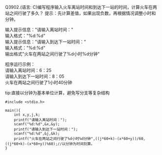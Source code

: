 Q3902.(语言: C)编写程序输入火车离站时间和到达下一站的时间，计算火车在两站之间行驶了多久？
提示：先计算差值，如果出现负数，再根据情况调整小时和分钟。

输入提示信息："请输入离站时间："\
输入格式："%d:%d"\
输入提示信息："请输入到达下一站时间："\
输入格式："%d:%d"\
输出格式"火车在两站之间行驶了%d小时%d分钟" 

程序运行示例：\
请输入离站时间：6：25\
请输入到达下一站时间：8：05\
火车在两站之间行驶了1小时40分钟

tip:直接以分钟为基本单位计算，避免写分支等复杂结构
```
#include <stdio.h>

main(){
    int x,y,j,k;
    printf("请输入离站时间：");
    scanf("%d:%d",&x,&y);
    printf("请输入到达下一站时间：");
    scanf("%d:%d",&j,&k);
    printf("火车在两站之间行驶了%d小时%d分钟",((j*60+k)-(x*60+y))/60,((j*60+k)-(x*60+y))%60);//以分钟为时间刻算。
}
```
